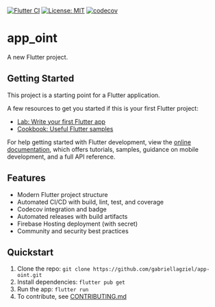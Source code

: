 [![Flutter CI](https://github.com/gabriellagziel/app-oint/actions/workflows/flutter.yml/badge.svg)](https://github.com/gabriellagziel/app-oint/actions/workflows/flutter.yml)
[![License: MIT](https://img.shields.io/badge/License-MIT-yellow.svg)](LICENSE)
[![codecov](https://codecov.io/gh/gabriellagziel/app-oint/branch/main/graph/badge.svg)](https://codecov.io/gh/gabriellagziel/app-oint)

# app_oint

A new Flutter project.

## Getting Started

This project is a starting point for a Flutter application.

A few resources to get you started if this is your first Flutter project:

- [Lab: Write your first Flutter app](https://docs.flutter.dev/get-started/codelab)
- [Cookbook: Useful Flutter samples](https://docs.flutter.dev/cookbook)

For help getting started with Flutter development, view the
[online documentation](https://docs.flutter.dev/), which offers tutorials,
samples, guidance on mobile development, and a full API reference.

## Features
- Modern Flutter project structure
- Automated CI/CD with build, lint, test, and coverage
- Codecov integration and badge
- Automated releases with build artifacts
- Firebase Hosting deployment (with secret)
- Community and security best practices

## Quickstart
1. Clone the repo: `git clone https://github.com/gabriellagziel/app-oint.git`
2. Install dependencies: `flutter pub get`
3. Run the app: `flutter run`
4. To contribute, see [CONTRIBUTING.md](CONTRIBUTING.md)
